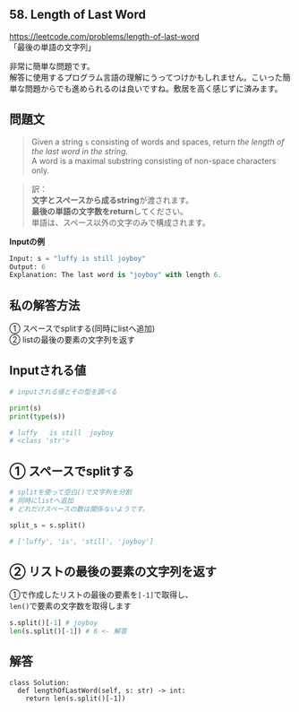 ## 58. Length of Last Word
https://leetcode.com/problems/length-of-last-word   
「最後の単語の文字列」  

非常に簡単な問題です。   
解答に使用するプログラム言語の理解にうってつけかもしれません。こいった簡単な問題からでも進められるのは良いですね。敷居を高く感じずに済みます。

## 問題文
> Given a string `s` consisting of words and spaces, return *the length of the last word in the string.*  
A word is a maximal substring consisting of non-space characters only.

> 訳：   
**文字とスペースから成るstring**が渡されます。  
**最後の単語の文字数をreturn**してください。  
単語は、スペース以外の文字のみで構成されます。

**Inputの例**
```py
Input: s = "luffy is still joyboy"
Output: 6
Explanation: The last word is "joyboy" with length 6.
```
## 私の解答方法
① スペースでsplitする(同時にlistへ追加)     
② listの最後の要素の文字列を返す    

## Inputされる値
```py
# inputされる値とその型を調べる

print(s)
print(type(s))

# luffy   is still  joyboy
# <class 'str'>
```
## ① スペースでsplitする
```py
# splitを使って空白()で文字列を分割　　
# 同時にlistへ追加   
# どれだけスペースの数は関係ないようです。

split_s = s.split()

# ['luffy', 'is', 'still', 'joyboy']
```

## ② リストの最後の要素の文字列を返す
①で作成したリストの最後の要素を`[-1]`で取得し、   
`len()`で要素の文字数を取得します
```py
s.split()[-1] # joyboy
len(s.split()[-1]) # 6 <- 解答
```

## 解答
```
class Solution:
  def lengthOfLastWord(self, s: str) -> int:
    return len(s.split()[-1])
```